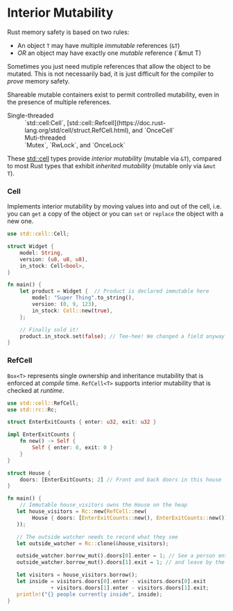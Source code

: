 # Interior Mutability

Rust memory safety is based on two rules:
* An object `T` may have multiple _immutable_ references (`&T`)
* *OR* an object may have exactly one _mutable_ reference (`&mut T)

Sometimes you just need mutiple references that allow the object to be mutated.
This is not necessarily bad, it is just difficult for the compiler to *prove*
memory safety.

Shareable mutable containers exist to permit controlled mutability, even in the
presence of multiple references.
<dl>
  <dt>Single-threaded
  <dd>`std::cell:Cell<T>`, [std::cell::Refcell](https://doc.rust-lang.org/std/cell/struct.RefCell.html), and `OnceCell<T>`
  <dd>Muti-threaded
  <dd>`Mutex<T>`, `RwLock<T>`, and `OnceLock<T>`
</dl>

These [std::cell](https://doc.rust-lang.org/std/cell/index.html) types provide
_interior mutability_ (mutable via `&T`), compared to most Rust types that
exhibit _inherited mutability_ (mutable only via `&mut T`).

### Cell

Implements interior mutability by moving values into and out of the cell,
i.e. you can `get` a copy of the object or you can `set` or `replace` the object
with a new one.

```rust
use std::cell::Cell;

struct Widget {
    model: String,
    version: (u8, u8, u8),
    in_stock: Cell<bool>,
}

fn main() {
    let product = Widget {  // Product is declared immutable here
        model: "Super Thing".to_string(),
        version: (0, 9, 123),
        in_stock: Cell::new(true),
    };

    // Finally sold it!
    product.in_stock.set(false); // Tee-hee! We changed a field anyway!
}
```

### RefCell

`Box<T>` represents single ownership and inheritance mutability that is enforced
at _compile_ time. `RefCell<T>` supports interior mutability that is checked
at _runtime_.

```rust
use std::cell::RefCell;
use std::rc::Rc;

struct EnterExitCounts { enter: u32, exit: u32 }

impl EnterExitCounts {
    fn new() -> Self {
        Self { enter: 0, exit: 0 }
    }
}

struct House {
    doors: [EnterExitCounts; 2] // Front and back doors in this house
}

fn main() {
    // Immutable house_visitors owns the House on the heap
   let house_visitors = Rc::new(RefCell::new(
        House { doors: [EnterExitCounts::new(), EnterExitCounts::new()] }
   ));

   // The outside watcher needs to record what they see
   let outside_watcher = Rc::clone(&house_visitors);

   outside_watcher.borrow_mut().doors[0].enter = 1; // See a person enter the front
   outside_watcher.borrow_mut().doors[1].exit = 1; // and leave by the back

   let visitors = house_visitors.borrow();
   let inside = visitors.doors[0].enter - visitors.doors[0].exit
              + visitors.doors[1].enter - visitors.doors[1].exit;
   println!("{} people currently inside", inside);
}
```       
